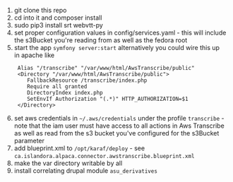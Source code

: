 1. git clone this repo
2. cd into it and composer install
3. sudo pip3 install srt webvtt-py
4. set proper configuration values in config/services.yaml - this will include the s3Bucket you're reading from as well as the fedora root
5. start the app `symfony server:start`
    alternatively you could wire this up in apache like
    ```
     Alias "/transcribe" "/var/www/html/AwsTranscribe/public"
     <Directory "/var/www/html/AwsTranscribe/public">
        FallbackResource /transcribe/index.php
        Require all granted
        DirectoryIndex index.php
        SetEnvIf Authorization "(.*)" HTTP_AUTHORIZATION=$1
     </Directory>
    ```
6. set aws credentials in `~/.aws/credentials` under the profile `transcribe` - note that the iam user must have access to all actions in Aws Transcribe as well as read from the s3 bucket you've configured for the s3Bucket parameter
7. add blueprint.xml to `/opt/karaf/deploy` - see `ca.islandora.alpaca.connector.awstranscribe.blueprint.xml`
8. make the var directory writable by all
9. install correlating drupal module `asu_derivatives`

